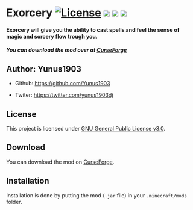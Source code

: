 # Exorcery [![License](https://img.shields.io/badge/License-GPLv3-blue.svg)](https://raw.githubusercontent.com/Yunus1903/Exorcery/1.15/dev/LICENSE) [![](http://jenkins.yukay.info/buildStatus/icon?job=Minecraft+Mods%2FExorcery)]() [![](http://cf.way2muchnoise.eu/full_376695_downloads.svg)](https://www.curseforge.com/minecraft/mc-mods/exorcery) [![](http://cf.way2muchnoise.eu/versions/376695.svg)](https://www.curseforge.com/minecraft/mc-mods/exorcery)

#### Exorcery will give you the ability to cast spells and feel the sense of magic and sorcery flow trough you.

##### You can download the mod over at [CurseForge](https://www.curseforge.com/minecraft/mc-mods/exorcery)

## Author: Yunus1903
+ Github: https://github.com/Yunus1903

+ Twiter: https://twitter.com/yunus1903dj

## License
This project is licensed under [GNU General Public License v3.0](https://raw.githubusercontent.com/Yunus1903/Exorcery/1.15/dev/LICENSE).

## Download
You can download the mod on [CurseForge](https://www.curseforge.com/minecraft/mc-mods/exorcery).

## Installation
Installation is done by putting the mod (`.jar` file) in your `.minecraft/mods` folder.
